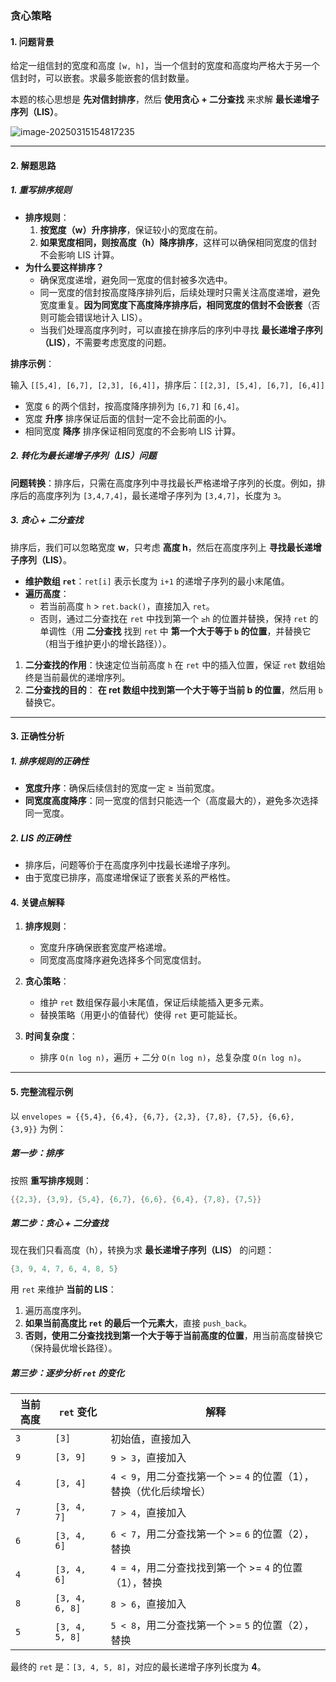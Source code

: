 ### 贪心策略

#### 1. 问题背景

给定一组信封的宽度和高度 `[w, h]`，当一个信封的宽度和高度均严格大于另一个信封时，可以嵌套。求最多能嵌套的信封数量。

本题的核心思想是 **先对信封排序**，然后 **使用贪心 + 二分查找** 来求解 **最长递增子序列（LIS）**。

![image-20250315154817235](https://cdn.jsdelivr.net/gh/huangcancan-xbc/Drawing-bed@master/Algorithm/20250315154817360.png)

---

#### 2. 解题思路

##### 1. 重写排序规则

- **排序规则**：  
  1. **按宽度（w）升序排序**，保证较小的宽度在前。
  2. **如果宽度相同，则按高度（h）降序排序**，这样可以确保相同宽度的信封不会影响 LIS 计算。
- **为什么要这样排序？**
    - 确保宽度递增，避免同一宽度的信封被多次选中。  
    - 同一宽度的信封按高度降序排列后，后续处理时只需关注高度递增，避免宽度重复。**因为同宽度下高度降序排序后，相同宽度的信封不会嵌套**（否则可能会错误地计入 LIS）。
    - 当我们处理高度序列时，可以直接在排序后的序列中寻找 **最长递增子序列（LIS）**，不需要考虑宽度的问题。


**排序示例**：

输入 `[[5,4], [6,7], [2,3], [6,4]]`，排序后：`[[2,3], [5,4], [6,7], [6,4]]`  

- 宽度 `6` 的两个信封，按高度降序排列为 `[6,7]` 和 `[6,4]`。
- 宽度 **升序** 排序保证后面的信封一定不会比前面的小。
- 相同宽度 **降序** 排序保证相同宽度的不会影响 LIS 计算。

##### 2. 转化为最长递增子序列（LIS）问题

**问题转换**：排序后，只需在高度序列中寻找最长严格递增子序列的长度。例如，排序后的高度序列为 `[3,4,7,4]`，最长递增子序列为 `[3,4,7]`，长度为 `3`。

##### 3. 贪心 + 二分查找

排序后，我们可以忽略宽度 **w**，只考虑 **高度 h**，然后在高度序列上 **寻找最长递增子序列（LIS）**。

- **维护数组 `ret`**：`ret[i]` 表示长度为 `i+1` 的递增子序列的最小末尾值。
- **遍历高度**：  
  - 若当前高度 `h` > `ret.back()`，直接加入 `ret`。  
  - 否则，通过二分查找在 `ret` 中找到第一个 `≥h` 的位置并替换，保持 `ret` 的单调性（用 **二分查找** 找到 `ret` 中 **第一个大于等于 `b` 的位置**，并替换它（相当于维护更小的增长路径））。

1.  **二分查找的作用**：快速定位当前高度 `h` 在 `ret` 中的插入位置，保证 `ret` 数组始终是当前最优的递增序列。
2.  **二分查找的目的**： **在 ret 数组中找到第一个大于等于当前 b 的位置**，然后用 `b` 替换它。

---

#### 3. 正确性分析

##### 1. 排序规则的正确性

- **宽度升序**：确保后续信封的宽度一定 ≥ 当前宽度。  
- **同宽度高度降序**：同一宽度的信封只能选一个（高度最大的），避免多次选择同一宽度。

##### 2. LIS 的正确性

- 排序后，问题等价于在高度序列中找最长递增子序列。  
- 由于宽度已排序，高度递增保证了嵌套关系的严格性。

#### 4. 关键点解释

1. **排序规则**：  
   - 宽度升序确保嵌套宽度严格递增。  
   - 同宽度高度降序避免选择多个同宽度信封。

2. **贪心策略**：  
   - 维护 `ret` 数组保存最小末尾值，保证后续能插入更多元素。  
   - 替换策略（用更小的值替代）使得 `ret` 更可能延长。

3. **时间复杂度**：  
   - 排序 `O(n log n)`，遍历 + 二分 `O(n log n)`，总复杂度 `O(n log n)`。

---

#### 5. 完整流程示例

以 `envelopes = {{5,4}, {6,4}, {6,7}, {2,3}, {7,8}, {7,5}, {6,6}, {3,9}}` 为例：

##### 第一步：排序

按照 **重写排序规则**：

```cpp
{{2,3}, {3,9}, {5,4}, {6,7}, {6,6}, {6,4}, {7,8}, {7,5}}
```

##### 第二步：贪心 + 二分查找

现在我们只看高度（h），转换为求 **最长递增子序列（LIS）** 的问题：

```cpp
{3, 9, 4, 7, 6, 4, 8, 5}
```

用 `ret` 来维护 **当前的 LIS**：

1.  遍历高度序列。
2.  **如果当前高度比 `ret` 的最后一个元素大**，直接 `push_back`。
3.  **否则，使用二分查找找到第一个大于等于当前高度的位置**，用当前高度替换它（保持最优增长路径）。

##### 第三步：逐步分析 `ret` 的变化

| 当前高度 | `ret` 变化     | 解释                                                         |
| -------- | -------------- | ------------------------------------------------------------ |
| `3`      | `[3]`          | 初始值，直接加入                                             |
| `9`      | `[3, 9]`       | `9 > 3`，直接加入                                            |
| `4`      | `[3, 4]`       | `4 < 9`，用二分查找第一个 >= `4` 的位置（1），替换（优化后续增长） |
| `7`      | `[3, 4, 7]`    | `7 > 4`，直接加入                                            |
| `6`      | `[3, 4, 6]`    | `6 < 7`，用二分查找第一个 >= `6` 的位置（2），替换           |
| `4`      | `[3, 4, 6]`    | `4 = 4`，用二分查找找到第一个 >= `4` 的位置（1），替换       |
| `8`      | `[3, 4, 6, 8]` | `8 > 6`，直接加入                                            |
| `5`      | `[3, 4, 5, 8]` | `5 < 8`，用二分查找第一个 >= `5` 的位置（2），替换           |

最终的 `ret` 是：`[3, 4, 5, 8]`，对应的最长递增子序列长度为 **4**。